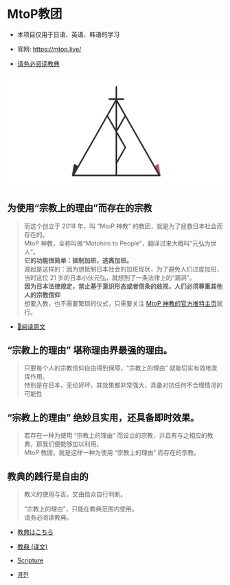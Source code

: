 # MtoP教团

* 本项目仅用于日语、英语、韩语的学习

* 官网: https://mtop.live/

* [请务必阅读教典](#教典的践行是自由的)

![](/Card.png)


## 为使用“宗教上的理由”而存在的宗教

> 而这个创立于 2018 年，叫 “MtoP 神教” 的教团，就是为了拯救日本社会而存在的。  
MtoP 神教，全称叫做“Motohiro to People”，翻译过来大概叫“元弘为世人”。  
**它的功能很简单：抵制加班，逃离加班。**  
源起是这样的：因为想抵制日本社会的加班现状，为了避免人们过度加班，当时这位 21 岁的日本小伙元弘，就想到了一条法律上的“漏洞”。  
**因为日本法律规定，禁止基于意识形态或者信条的歧视，人们必须尊重其他人的宗教信仰**  
想要入教，也不需要繁琐的仪式，只需要关注 [ MtoP 神教的官方推特主页](https://x.com/free_lance_god?t=L5vDVnYewPjrUHKD7OHkvw&s=09)就行。  

- [🔗阅读原文](https://mp.weixin.qq.com/s/R_T4LimBsW3ewtotoTN3wg)


## “宗教上的理由” 堪称理由界最强的理由。

> 只要每个人的宗教信仰自由得到保障，“宗教上的理由” 就能切实有效地发挥作用。  
特别是在日本，无论好坏，其效果都非常强大，具备对抗任何不合理情况的可能性

## “宗教上的理由” 绝妙且实用，还具备即时效果。

> 若存在一种为使用 “宗教上的理由” 而设立的宗教，并且有与之相应的教典，那我们便能够加以利用。  
MtoP 教团，就是这样一种为使用 “宗教上的理由” 而存在的宗教。

## 教典的践行是自由的

> 教义的使用与否，交由信众自行判断。  
>  
> “宗教上的理由”，只能在教典范围内使用。  
请务必阅读教典。

- [教典はこちら](/scriptures/Scripture_ja.md)

- [教典 (译文)](/scriptures/Scripture_zh.md)

- [Scripture](/scriptures/Scripture_en.md)

- [경전](/scriptures/Scripture_ko.md)
